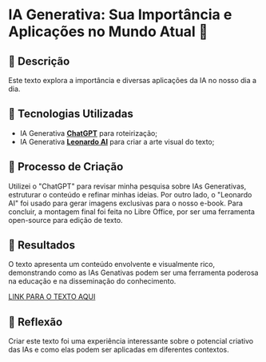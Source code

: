 # IA Generativa: Sua Importância e Aplicações no Mundo Atual 🌌

## 📒 Descrição
Este texto explora a importância e diversas aplicações da IA no nosso dia a dia.

## 🤖 Tecnologias Utilizadas
- IA Generativa **[ChatGPT](https://chat.openai.com)** para roteirização;
- IA Generativa **[Leonardo AI](https://leonardo.ai)** para criar a arte visual do texto;

## 🧐 Processo de Criação
Utilizei o "ChatGPT" para revisar minha pesquisa sobre IAs Generativas, estruturar o conteúdo e refinar minhas ideias. Por outro lado, o "Leonardo AI" foi usado para gerar imagens exclusivas para o nosso e-book. Para concluir, a montagem final foi feita no Libre Office, por ser uma ferramenta open-source para edição de texto.

## 🚀 Resultados
O texto apresenta um conteúdo envolvente e visualmente rico, demonstrando como as IAs Genativas podem ser uma ferramenta poderosa na educação e na disseminação do conhecimento.

[LINK PARA O TEXTO AQUI]()

## 💭 Reflexão
Criar este texto foi uma experiência interessante sobre o potencial criativo das IAs e como elas podem ser aplicadas em diferentes contextos.
